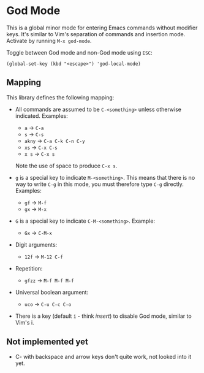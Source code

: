 # God Mode

This is a global minor mode for entering Emacs commands without
modifier keys. It's similar to Vim's separation of commands and
insertion mode. Activate by running `M-x god-mode`.

Toggle between God mode and non-God mode using `ESC`:

    (global-set-key (kbd "<escape>") 'god-local-mode)

## Mapping

This library defines the following mapping:

* All commands are assumed to be `C-<something>` unless otherwise
   indicated. Examples:

   * `a`    → `C-a`
   * `s`    → `C-s`
   * `akny` → `C-a C-k C-n C-y`
   * `xs`   → `C-x C-s`
   * `x s`  → `C-x s`

   Note the use of space to produce `C-x s`.

* `g` is a special key to indicate `M-<something>`. This means that
   there is no way to write `C-g` in this mode, you must therefore
   type `C-g` directly. Examples:

   * `gf` → `M-f`
   * `gx` → `M-x`

* `G` is a special key to indicate `C-M-<something>`. Example:

   * `Gx` → `C-M-x`

* Digit arguments:

  * `12f` → `M-12 C-f`

* Repetition:

  * `gfzz` → `M-f M-f M-f`

* Universal boolean argument:

  * `uco` → `C-u C-c C-o`

* There is a key (default `i` - think *insert*) to disable God mode,
  similar to Vim's i.

## Not implemented yet

* C- with backspace and arrow keys don't quite work, not looked into
  it yet.
